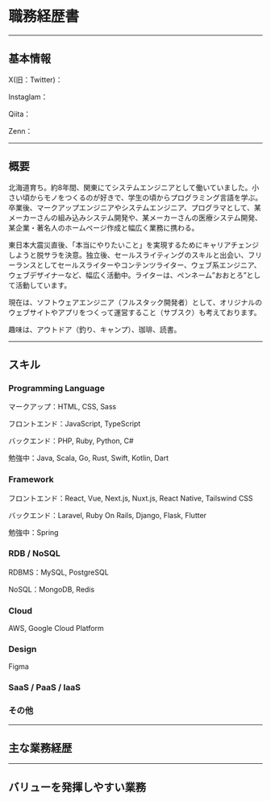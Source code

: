 # 職務経歴書

---

## 基本情報

X(旧：Twitter)：

Instaglam：

Qiita：

Zenn：

---

## 概要

北海道育ち。約8年間、関東にてシステムエンジニアとして働いていました。小さい頃からモノをつくるのが好きで、学生の頃からプログラミング言語を学ぶ。卒業後、マークアップエンジニアやシステムエンジニア、プログラマとして、某メーカーさんの組み込みシステム開発や、某メーカーさんの医療システム開発、某企業・著名人のホームページ作成と幅広く業務に携わる。

東日本大震災直後、「本当にやりたいこと」を実現するためにキャリアチェンジしようと脱サラを決意。独立後、セールスライティングのスキルと出会い、フリーランスとしてセールスライターやコンテンツライター、ウェブ系エンジニア、ウェブデザイナーなど、幅広く活動中。ライターは、ペンネーム”おおとろ”として活動しています。

現在は、ソフトウェアエンジニア（フルスタック開発者）として、オリジナルのウェブサイトやアプリをつくって運営すること（サブスク）も考えております。

趣味は、アウトドア（釣り、キャンプ）、珈琲、読書。

---

## スキル

### Programming Language

マークアップ：HTML, CSS, Sass

フロントエンド：JavaScript, TypeScript

バックエンド：PHP, Ruby, Python, C#

勉強中：Java, Scala, Go, Rust, Swift, Kotlin, Dart

### Framework

フロントエンド：React, Vue, Next.js, Nuxt.js, React Native, Tailswind CSS

バックエンド：Laravel, Ruby On Rails, Django, Flask, Flutter

勉強中：Spring

### RDB / NoSQL

RDBMS：MySQL, PostgreSQL

NoSQL：MongoDB, Redis

### Cloud

AWS, Google Cloud Platform

### Design

Figma

### SaaS / PaaS / IaaS

### その他

---

## 主な業務経歴

---

## バリューを発揮しやすい業務
